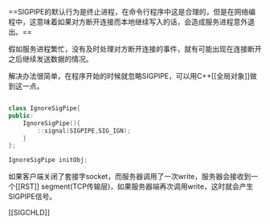 ==SIGPIPE的默认行为是终止进程，在命令行程序中这是合理的，但是在网络编程中，这意味着如果对方断开连接而本地继续写入的话，会造成服务进程意外退出。==

假如服务进程繁忙，没有及时处理对方断开连接的事件，就有可能出现在连接断开之后继续发送数据的情况。

解决办法很简单，在程序开始的时候就忽略SIGPIPE，可以用C++[[全局对象]]做到这一点。

```c++

class IgnoreSigPipe{
public:
	IgnoreSigPipe(){
		::signal(SIGPIPE,SIG_IGN);
	}
};

IgnoreSigPipe initObj;
```


如果客户端关闭了套接字socket，而服务器调用了一次write，服务器会接收到一个[[RST]] segment(TCP传输层)，如果服务器端再次调用write，这时就会产生SIGPIPE信号。

[[SIGCHLD]]